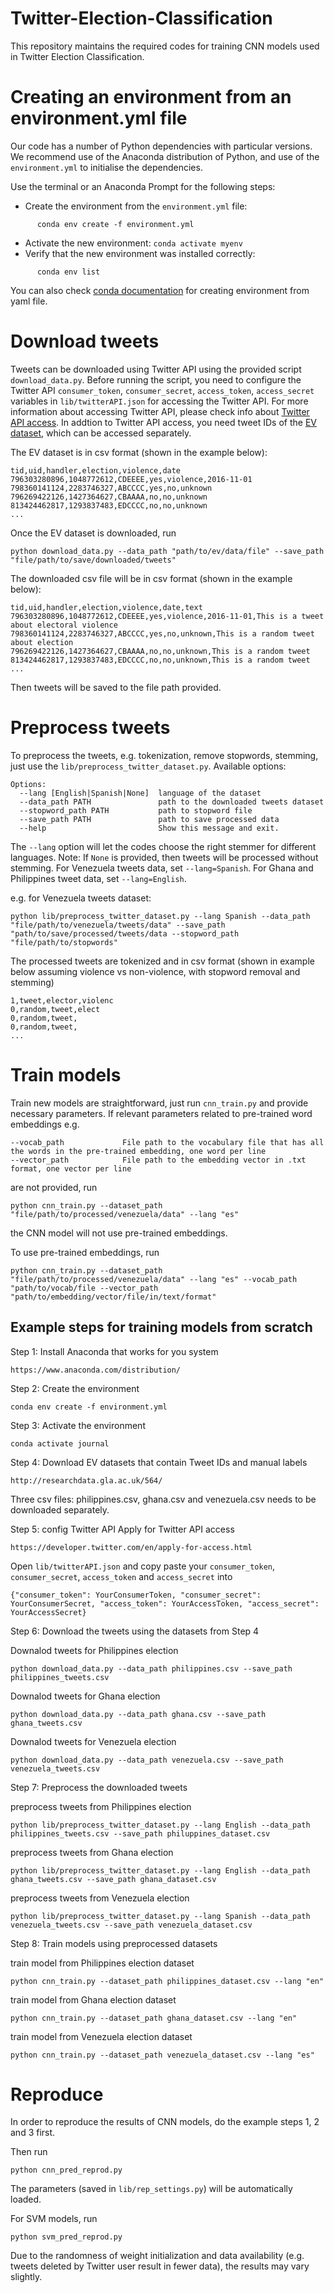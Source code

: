 # Twitter-Election-Classification

This repository maintains the required codes for training CNN models used in Twitter Election Classification.

# Creating an environment from an environment.yml file

Our code has a number of Python dependencies with particular versions. We recommend use of the Anaconda distribution of Python, and use of the ``environment.yml`` to initialise the dependencies. 

Use the terminal or an Anaconda Prompt for the following steps:

- Create the environment from the ``environment.yml`` file:
```
      conda env create -f environment.yml
```
- Activate the new environment: ``conda activate myenv``
- Verify that the new environment was installed correctly:

```
      conda env list
```
You can also check [conda documentation](https://docs.conda.io/projects/conda/en/latest/user-guide/tasks/manage-environments.html#creating-an-environment-from-an-environment-yml-file) for creating environment from yaml file.

# Download tweets
Tweets can be downloaded using Twitter API using the provided script ``download_data.py``. Before running the script, you need to configure the Twitter API ``consumer_token``, ``consumer_secret``, ``access_token``, ``access_secret`` variables in ```lib/twitterAPI.json``` for accessing the Twitter API.
For more information about accessing Twitter API, please check info about [Twitter API access](https://developer.twitter.com/en/apply-for-access.html). In addtion to Twitter API access, you need tweet IDs of the [EV dataset](http://researchdata.gla.ac.uk/564/), which can be accessed separately. 

The EV dataset is in csv format (shown in the example below):
```
tid,uid,handler,election,violence,date
796303280896,1048772612,CDEEEE,yes,violence,2016-11-01
798360141124,2283746327,ABCCCC,yes,no,unknown
796269422126,1427364627,CBAAAA,no,no,unknown
813424462817,1293837483,EDCCCC,no,no,unknown
...
```

Once the EV dataset is downloaded, run
```
python download_data.py --data_path "path/to/ev/data/file" --save_path "file/path/to/save/downloaded/tweets"
```
The downloaded csv file will be in csv format (shown in the example below):
```
tid,uid,handler,election,violence,date,text
796303280896,1048772612,CDEEEE,yes,violence,2016-11-01,This is a tweet about electoral violence
798360141124,2283746327,ABCCCC,yes,no,unknown,This is a random tweet about election
796269422126,1427364627,CBAAAA,no,no,unknown,This is a random tweet
813424462817,1293837483,EDCCCC,no,no,unknown,This is a random tweet
...
```
Then tweets will be saved to the file path provided.

# Preprocess tweets
To preprocess the tweets, e.g. tokenization, remove stopwords, stemming, just use the ```lib/preprocess_twitter_dataset.py```.
Available options:
```
Options:
  --lang [English|Spanish|None]  language of the dataset
  --data_path PATH               path to the downloaded tweets dataset
  --stopword_path PATH           path to stopword file
  --save_path PATH               path to save processed data
  --help                         Show this message and exit.
```
The ``` --lang ``` option will let the codes choose the right stemmer for different languages. Note: If ```None``` is provided, then tweets will be processed without stemming.
For Venezuela tweets data, set ```--lang=Spanish```. For Ghana and Philippines tweet data, set ```--lang=English```.

e.g. for Venezuela tweets dataset:
```
python lib/preprocess_twitter_dataset.py --lang Spanish --data_path "file/path/to/venezuela/tweets/data" --save_path "path/to/save/processed/tweets/data --stopword_path "file/path/to/stopwords"
```
The processed tweets are tokenized and in csv format (shown in example below assuming violence vs non-violence, with stopword removal and stemming)
```
1,tweet,elector,violenc
0,random,tweet,elect
0,random,tweet,
0,random,tweet,
...
```

# Train models
Train new models are straightforward, just run ``` cnn_train.py ``` and provide necessary parameters. 
If relevant parameters related to pre-trained word embeddings
 e.g.
 ```
 --vocab_path             File path to the vocabulary file that has all the words in the pre-trained embedding, one word per line
 --vector_path            File path to the embedding vector in .txt format, one vector per line
 ```
are not provided, run
```
python cnn_train.py --dataset_path "file/path/to/processed/venezuela/data" --lang "es"
```
the CNN model will not use pre-trained embeddings.

To use pre-trained embeddings, run
```
python cnn_train.py --dataset_path "file/path/to/processed/venezuela/data" --lang "es" --vocab_path "path/to/vocab/file --vector_path "path/to/embedding/vector/file/in/text/format"
```

## Example steps for training models from scratch
Step 1: Install Anaconda that works for you system
```
https://www.anaconda.com/distribution/
```

Step 2: Create the environment
```
conda env create -f environment.yml
```

Step 3: Activate the environment
```
conda activate journal
```

Step 4: Download EV datasets that contain Tweet IDs and manual labels
```
http://researchdata.gla.ac.uk/564/
```
Three csv files: philippines.csv, ghana.csv and venezuela.csv needs to be downloaded separately.

Step 5: config Twitter API
Apply for Twitter API access
```
https://developer.twitter.com/en/apply-for-access.html
```
Open ```lib/twitterAPI.json``` and copy paste your ```consumer_token```, ```consumer_secret```, ```access_token``` and ```access_secret``` into
```
{"consumer_token": YourConsumerToken, "consumer_secret": YourConsumerSecret, "access_token": YourAccessToken, "access_secret": YourAccessSecret}
```

Step 6: Download the tweets using the datasets from Step 4

Downalod tweets for Philippines election
```
python download_data.py --data_path philippines.csv --save_path philippines_tweets.csv
```

Downalod tweets for Ghana election
```
python download_data.py --data_path ghana.csv --save_path ghana_tweets.csv
```

Downalod tweets for Venezuela election
```
python download_data.py --data_path venezuela.csv --save_path venezuela_tweets.csv
```

Step 7: Preprocess the downloaded tweets

preprocess tweets from Philippines election
```
python lib/preprocess_twitter_dataset.py --lang English --data_path philippines_tweets.csv --save_path philuppines_dataset.csv
```

preprocess tweets from Ghana election
```
python lib/preprocess_twitter_dataset.py --lang English --data_path ghana_tweets.csv --save_path ghana_dataset.csv
```

preprocess tweets from Venezuela election
```
python lib/preprocess_twitter_dataset.py --lang Spanish --data_path venezuela_tweets.csv --save_path venezuela_dataset.csv
```
Step 8: Train models using preprocessed datasets

train model from Philippines election dataset
```
python cnn_train.py --dataset_path philippines_dataset.csv --lang "en"
```

train model from Ghana election dataset
```
python cnn_train.py --dataset_path ghana_dataset.csv --lang "en"
```

train model from Venezuela election dataset
```
python cnn_train.py --dataset_path venezuela_dataset.csv --lang "es"
```

# Reproduce
In order to reproduce the results of CNN models, do the example steps 1, 2 and 3 first.

Then run
```
python cnn_pred_reprod.py
``` 
The parameters (saved in ```lib/rep_settings.py```) will be automatically loaded.

For SVM models, run
```
python svm_pred_reprod.py
```
Due to the randomness of weight initialization and data availability (e.g. tweets deleted by Twitter user result in fewer data), the results may vary slightly.

 

